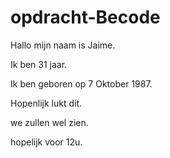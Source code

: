 # opdracht-Becode

Hallo mijn naam is Jaime.

Ik ben 31 jaar.

Ik ben geboren op 7 Oktober 1987.

Hopenlijk lukt dit.

we zullen wel zien.

hopelijk voor 12u.

